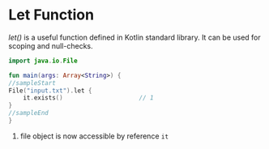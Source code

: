 # Let Function

    
*let()* is a useful function defined in Kotlin standard library. It can be used for scoping and null-checks. 

<div class="language-kotlin" theme="idea">

```kotlin
import java.io.File

fun main(args: Array<String>) {
//sampleStart
File("input.txt").let {
    it.exists()                     // 1
}
//sampleEnd
}
```

</div>


1. file object is now accessible by reference `it`    
    